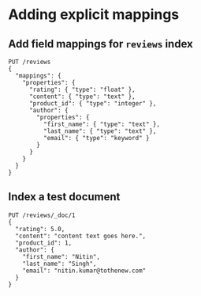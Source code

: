 # Adding explicit mappings

## Add field mappings for `reviews` index
```
PUT /reviews
{
  "mappings": {
    "properties": {
      "rating": { "type": "float" },
      "content": { "type": "text" },
      "product_id": { "type": "integer" },
      "author": {
        "properties": {
          "first_name": { "type": "text" },
          "last_name": { "type": "text" },
          "email": { "type": "keyword" }
        }
      }
    }
  }
}
```

## Index a test document
```
PUT /reviews/_doc/1
{
  "rating": 5.0,
  "content": "content text goes here.",
  "product_id": 1,
  "author": {
    "first_name": "Nitin",
    "last_name": "Singh",
    "email": "nitin.kumar@tothenew.com"
  }
}
```